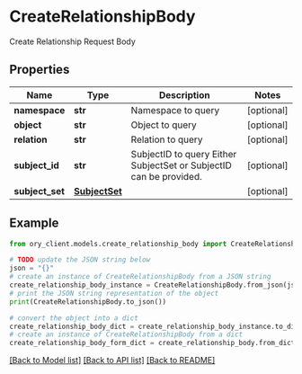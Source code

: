 # CreateRelationshipBody

Create Relationship Request Body

## Properties

Name | Type | Description | Notes
------------ | ------------- | ------------- | -------------
**namespace** | **str** | Namespace to query | [optional] 
**object** | **str** | Object to query | [optional] 
**relation** | **str** | Relation to query | [optional] 
**subject_id** | **str** | SubjectID to query  Either SubjectSet or SubjectID can be provided. | [optional] 
**subject_set** | [**SubjectSet**](SubjectSet.md) |  | [optional] 

## Example

```python
from ory_client.models.create_relationship_body import CreateRelationshipBody

# TODO update the JSON string below
json = "{}"
# create an instance of CreateRelationshipBody from a JSON string
create_relationship_body_instance = CreateRelationshipBody.from_json(json)
# print the JSON string representation of the object
print(CreateRelationshipBody.to_json())

# convert the object into a dict
create_relationship_body_dict = create_relationship_body_instance.to_dict()
# create an instance of CreateRelationshipBody from a dict
create_relationship_body_form_dict = create_relationship_body.from_dict(create_relationship_body_dict)
```
[[Back to Model list]](../README.md#documentation-for-models) [[Back to API list]](../README.md#documentation-for-api-endpoints) [[Back to README]](../README.md)


